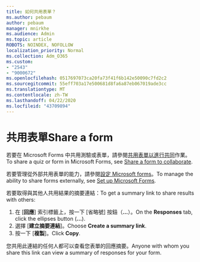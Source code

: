 ```yaml
---
title: 如何共用表單？
ms.author: pebaum
author: pebaum
manager: mnirkhe
ms.audience: Admin
ms.topic: article
ROBOTS: NOINDEX, NOFOLLOW
localization_priority: Normal
ms.collection: Adm_O365
ms.custom:
- "2543"
- "9000672"
ms.openlocfilehash: 0517697073ca20fa73f41f6b142e50090c7fd2c2
ms.sourcegitcommit: 55eff703a17e500681d8fa6a87eb067019ade3cc
ms.translationtype: MT
ms.contentlocale: zh-TW
ms.lasthandoff: 04/22/2020
ms.locfileid: "43709894"
---
```

# <a name="share-a-form"></a><span data-ttu-id="81edd-102">共用表單</span><span class="sxs-lookup"><span data-stu-id="81edd-102">Share a form</span></span>

<span data-ttu-id="81edd-103">若要在 Microsoft Forms 中共用測驗或表單，請參閱[共用表單以進行共同](https://support.office.com/article/Share-a-form-to-collaborate-d5bb5cf0-8401-4c15-bb8c-8e108cd7e69b)作業。</span><span class="sxs-lookup"><span data-stu-id="81edd-103">To share a quiz or form in Microsoft Forms, see [Share a form to collaborate](https://support.office.com/article/Share-a-form-to-collaborate-d5bb5cf0-8401-4c15-bb8c-8e108cd7e69b).</span></span>

<span data-ttu-id="81edd-104">若要管理從外部共用表單的能力，請參閱[設定 Microsoft forms](https://support.office.com/article/set-up-microsoft-forms-cc52287a-4550-464d-9a1b-457bf9df2240)。</span><span class="sxs-lookup"><span data-stu-id="81edd-104">To manage the ability to share forms externally, see [Set up Microsoft Forms](https://support.office.com/article/set-up-microsoft-forms-cc52287a-4550-464d-9a1b-457bf9df2240).</span></span> 

<span data-ttu-id="81edd-105">若要取得與其他人共用結果的摘要連結：</span><span class="sxs-lookup"><span data-stu-id="81edd-105">To get a summary link to share results with others:</span></span>

1. <span data-ttu-id="81edd-106">在 [**回應**] 索引標籤上，按一下 [省略號] 按鈕（**...**）。</span><span class="sxs-lookup"><span data-stu-id="81edd-106">On the **Responses** tab, click the ellipses button (**...**).</span></span>
3. <span data-ttu-id="81edd-107">選擇 [**建立摘要連結**]。</span><span class="sxs-lookup"><span data-stu-id="81edd-107">Choose **Create a summary link**.</span></span>
4. <span data-ttu-id="81edd-108">按一下 [**複製**]。</span><span class="sxs-lookup"><span data-stu-id="81edd-108">Click **Copy**.</span></span>

<span data-ttu-id="81edd-109">您共用此連結的任何人都可以查看您表單的回應摘要。</span><span class="sxs-lookup"><span data-stu-id="81edd-109">Anyone with whom you share this link can view a summary of responses for your form.</span></span>